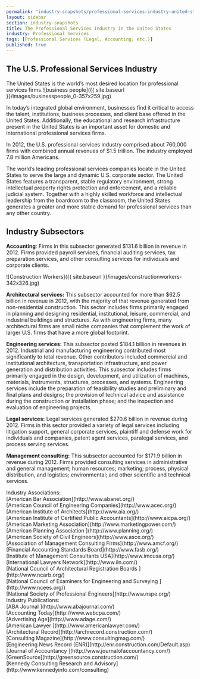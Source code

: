 ```yaml
---
permalink: "industry-snapshots/professional-services-industry-united-states.html"
layout: sidebar
section: industry-snapshots
title: The Professional Services Industry in the United States
industry: Professional Services
tags: [Professional Services (Legal; Accounting; etc.)]
published: true
---
```


## The U.S. Professional Services Industry

The United States is the world’s most desired location for professional services firms.<span class="imgright">![business people]({{ site.baseurl }}/images/businesspeople_0-357x259.jpg)</span>

In today’s integrated global environment, businesses find it critical to access the talent, institutions, business processes, and client base offered in the United States. Additionally, the educational and research infrastructure present in the United States is an important asset for domestic and international professional services firms.

In
2012, the U.S. professional services industry comprised about 760,000 firms
with combined annual revenues of $1.5 trillion. The industry employed 7.8
million Americans.

The world’s leading professional services companies locate in the United States to serve the large and dynamic U.S. corporate sector. The United States features a transparent, stable regulatory environment, strong intellectual property rights protection and enforcement, and a reliable judicial system. Together with a highly skilled workforce and intellectual leadership from the boardroom to the classroom, the United States generates a greater and more stable demand for professional services than any other country.

## **Industry Subsectors**

**Accounting**: Firms in this
subsector generated $131.6 billion in revenue in 2012. Firms provided payroll
services, financial auditing services, tax preparation services, and other
consulting services for individuals and corporate clients.

<span class="imgright">![Construction Workers]({{ site.baseurl }}/images/constructionworkers-342x326.jpg)</span>

**Architectural services:** This subsector
accounted for more than $62.5 billion in revenue in 2012, with the majority of
that revenue generated from non-residential construction. This sector includes
firms primarily engaged in planning and designing residential, institutional,
leisure, commercial, and industrial buildings and structures. As with
engineering firms, many architectural firms are small niche companies that
complement the work of larger U.S. firms that have a more global footprint.

**Engineering services:** This subsector
posted $184.1 billion in revenues in 2012. Industrial and manufacturing
engineering contributed most significantly to total revenue. Other contributors
included commercial and institutional architecture, transportation
infrastructure, and power generation and distribution activities. This
subsector includes firms primarily engaged in the design, development, and
utilization of machines, materials, instruments, structures, processes, and
systems. Engineering services include the preparation of feasibility studies
and preliminary and final plans and designs; the provision of technical advice
and assistance during the construction or installation phase; and the
inspection and evaluation of engineering projects.

**Legal services:** Legal services
generated $270.6 billion in revenue during 2012. Firms in this sector provided
a variety of legal services including litigation support, general corporate
services, plaintiff and defense work for individuals and companies, patent
agent services, paralegal services, and process serving services.

**Management consulting:** This subsector
accounted for $171.9 billion in revenue during 2012. Firms provided consulting
services in administrative and general management; human resources; marketing;
process, physical distribution, and logistics; environmental; and other
scientific and technical services.&nbsp;

<span class="field field-type-link field-field-industry-assoications">
      <span class="field-label">Industry Associations:&nbsp;</span><br>
    <span class="field-items">
            <span class="field-item odd">
                    [American Bar Association](http://www.abanet.org/)        </span><br>
              <span class="field-item even">
                    [American Council of Engineering Companies](http://www.acec.org/)        </span><br>
              <span class="field-item odd">
                    [American Institute of Architects](http://www.aia.org/)        </span><br>
              <span class="field-item even">
                    [American Institute of Certified Public Accountants](http://www.aicpa.org/)        </span><br>
              <span class="field-item odd">
                    [American Marketing Association](http://www.marketingpower.com/)        </span><br>
              <span class="field-item even">
                    [American Planning Association ](http://www.planning.org/)        </span><br>
              <span class="field-item odd">
                    [American Society of Civil Engineers](http://www.asce.org/)        </span><br>
              <span class="field-item even">
                    [Association of Management Consulting Firms](http://www.amcf.org/)        </span><br>
              <span class="field-item odd">
                    [Financial Accounting Standards Board](http://www.fasb.org/)        </span><br>
              <span class="field-item even">
                    [Institute of Management Consultants USA](http://www.imcusa.org/)        </span><br>
              <span class="field-item odd">
                    [International Lawyers Network](http://www.iln.com/)        </span><br>
              <span class="field-item even">
                    [National Council of Architectural Registration Boards ](http://www.ncarb.org/)        </span><br>
              <span class="field-item odd">
                    [National Council of Examiners for Engineering and Surveying ](http://www.ncees.org/)        </span><br>
              <span class="field-item even">
                    [National Society of Professional Engineers](http://www.nspe.org/)        </span>
        </span>
</span><br>
<span class="field field-type-link field-field-industry-publications">
      <span class="field-label">Industry Publications:&nbsp;</span><br>
    <span class="field-items">
            <span class="field-item odd">
                    [ABA Journal   ](http://www.abajournal.com/)        </span><br>
              <span class="field-item even">
                    [Accounting Today](http://www.webcpa.com/)        </span><br>
              <span class="field-item odd">
                    [Advertising Age](http://www.adage.com/)        </span><br>
              <span class="field-item even">
                    [American Lawyer  ](http://www.americanlawyer.com/)        </span><br>
              <span class="field-item odd">
                    [Architectural Record](http://archrecord.construction.com/)        </span><br>
              <span class="field-item even">
                    [Consulting Magazine](http://www.consultingmag.com/)        </span><br>
              <span class="field-item odd">
                    [Engineering News Record (ENR)](http://enr.construction.com/Default.asp)        </span><br>
              <span class="field-item even">
                    [Journal of Accountancy ](http://www.journalofaccountancy.com/)        </span><br>
              <span class="field-item odd">
                    [GreenSource](http://greensource.construction.com/)        </span><br>
              <span class="field-item even">
                    [Kennedy Consulting Research and Advisory](http://www.kennedyinfo.com/consulting)        </span>
        </span>
</span><br>